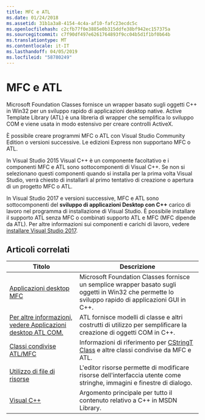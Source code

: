 ```yaml
---
title: MFC e ATL
ms.date: 01/24/2018
ms.assetid: 31b1a3a8-4154-4c4a-af10-fafc23ecdc5c
ms.openlocfilehash: c2cfb77f0e3885e0b315ddfe38bf942ec157375a
ms.sourcegitcommit: c7f90df497e6261764893f9cc04b5d1f1bf0b64b
ms.translationtype: MT
ms.contentlocale: it-IT
ms.lasthandoff: 04/05/2019
ms.locfileid: "58780249"
---
```

# <a name="mfc-and-atl"></a>MFC e ATL

Microsoft Foundation Classes fornisce un wrapper basato sugli oggetti C++ in Win32 per un sviluppo rapido di applicazioni desktop native. Active Template Library (ATL) è una libreria di wrapper che semplifica lo sviluppo COM e viene usata in modo estensivo per creare controlli ActiveX.

È possibile creare programmi MFC o ATL con Visual Studio Community Edition o versioni successive. Le edizioni Express non supportano MFC o ATL.

In Visual Studio 2015 Visual C++ è un componente facoltativo e i componenti MFC e ATL sono sottocomponenti di Visual C++. Se non si selezionano questi componenti quando si installa per la prima volta Visual Studio, verrà chiesto di installarli al primo tentativo di creazione o apertura di un progetto MFC o ATL.

In Visual Studio 2017 e versioni successive, MFC e ATL sono sottocomponenti del **sviluppo di applicazioni Desktop con C++** carico di lavoro nel programma di installazione di Visual Studio. È possibile installare il supporto ATL senza MFC o combinati supporto ATL e MFC (MFC dipende da ATL). Per altre informazioni sui componenti e carichi di lavoro, vedere [installare Visual Studio 2017](/visualstudio/install/install-visual-studio).

## <a name="related-articles"></a>Articoli correlati

|Titolo|Descrizione|
|-----------|-----------------|
|[Applicazioni desktop MFC](../mfc/mfc-desktop-applications.md)|Microsoft Foundation Classes fornisce un semplice wrapper basato sugli oggetti in Win32 che permette lo sviluppo rapido di applicazioni GUI in C++.|
|[Per altre informazioni, vedere Applicazioni desktop ATL COM.](../atl/atl-com-desktop-components.md)|ATL fornisce modelli di classe e altri costrutti di utilizzo per semplificare la creazione di oggetti COM in C++.|
|[Classi condivise ATL/MFC](../atl-mfc-shared/atl-mfc-shared-classes.md)|Informazioni di riferimento per [CStringT Class](../atl-mfc-shared/reference/cstringt-class.md) e altre classi condivise da MFC e ATL.|
|[Utilizzo di file di risorse](../windows/working-with-resource-files.md)|L'editor risorse permette di modificare risorse dell'interfaccia utente come stringhe, immagini e finestre di dialogo.|
|[Visual C++](../overview/visual-cpp-in-visual-studio.md)|Argomento principale per tutto il contenuto relativo a C++ in MSDN Library.|